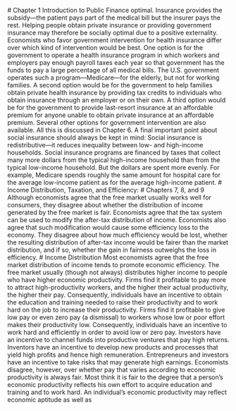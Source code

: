 \# Chapter 1 Introduction to Public Finance optimal. Insurance provides the subsidy—the patient pays part of the medical bill but the insurer pays the rest. Helping people obtain private insurance or providing government insurance may therefore be socially optimal due to a positive externality. Economists who favor government intervention for health insurance differ over which kind of intervention would be best. One option is for the government to operate a health insurance program in which workers and employers pay enough payroll taxes each year so that government has the funds to pay a large percentage of all medical bills. The U.S. government operates such a program—Medicare—for the elderly, but not for working families. A second option would be for the government to help families obtain private health insurance by providing tax credits to individuals who obtain insurance through an employer or on their own. A third option would be for the government to provide last-resort insurance at an affordable premium for anyone unable to obtain private insurance at an affordable premium. Several other options for government intervention are also available. All this is discussed in Chapter 6. A final important point about social insurance should always be kept in mind: Social insurance is redistributive—it reduces inequality between low- and high-income households. Social insurance programs are financed by taxes that collect many more dollars from the typical high-income household than from the typical low-income household. But the dollars are spent more evenly. For example, Medicare spends roughly the same amount for hospital care for the average low-income patient as for the average high-income patient. # Income Distribution, Taxation, and Efficiency: # Chapters 7, 8, and 9 Although economists agree that the free market usually works well for consumers, they disagree about whether the distribution of income generated by the free market is fair. Economists agree that the tax system can be used to modify the after-tax distribution of income. Economists also agree that such modification would cause some efficiency loss to the economy. They disagree about how much efficiency would be lost, whether the resulting distribution of after-tax income would be fairer than the market distribution, and if so, whether the gain in fairness outweighs the loss in efficiency. # Income Distribution Most economists agree that the free market distribution of income tends to promote economic efficiency. The free market usually (though not always) distributes higher income to people who have higher economic productivity. Firms find it profitable to pay more to attract high-productivity workers, and the higher their actual productivity, the higher their pay. Consequently, individuals have an incentive to obtain the education and training needed to raise their productivity and to work hard on the job to increase their productivity. Firms find it profitable to give low pay or even zero pay (a dismissal) to workers whose low or poor effort makes their productivity low. Consequently, individuals have an incentive to work hard and efficiently in order to avoid low or zero pay. Investors have an incentive to channel funds into productive ventures that pay high returns. Inventors have an incentive to develop new products and processes that yield high profits and hence high remuneration. Entrepreneurs and investors have an incentive to take risks that may generate high earnings. Economists disagree, however, over whether pay that varies according to economic productivity is always fair. Most think it is fair to the degree that a person’s economic productivity reflects his own effort to acquire education and training and to work hard. An individual’s economic productivity may reflect economic aptitude as well as